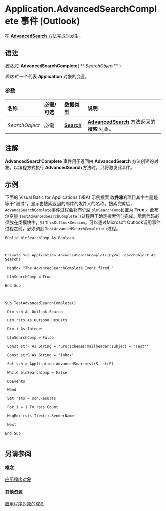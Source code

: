 
# Application.AdvancedSearchComplete 事件 (Outlook)

在 **[AdvancedSearch](7b433d8b-08b9-dff1-b854-287d76b47a90.md)** 方法完成时发生。


## 语法

 _表达式_. **AdvancedSearchComplete**( ** _SearchObject_** )

 _表达式_ 一个代表 **Application** 对象的变量。


### 参数



|**名称**|**必需/可选**|**数据类型**|**说明**|
|:-----|:-----|:-----|:-----|
| _SearchObject_|必需|**[Search](226a5d49-3caf-90dd-725c-265404d1939f.md)**|**[AdvancedSearch](7b433d8b-08b9-dff1-b854-287d76b47a90.md)** 方法返回的 **搜索** 对象。|

## 注解

 **AdvancedSearchComplete** 事件用于返回由 **AdvancedSearch** 方法创建的对象。以编程方式执行 **AdvancedSearch** 方法时，只将激发此事件。


## 示例

下面的 Visual Basic for Applications (VBA) 示例搜索 **收件箱**的项目其中主题是等于"测试"，显示由搜索返回的邮件的发件人的名称。搜索完成后，  `AdvanceSearchComplete`事件过程会将布尔型 `blnSearchComp`设置为 **True** 。此布尔变量 `TestAdvancedSearchComplete()`过程用于确定搜索何时完成。示例代码必须放在类模块中，如 `ThisOutlookSession`。可以通过Microsoft Outlook调用事件过程之前，必须调用 `TestAdvancedSearchComplete()`过程。


```
Public blnSearchComp As Boolean 
 
 
 
Private Sub Application_AdvancedSearchComplete(ByVal SearchObject As Search) 
 
 MsgBox "The AdvancedSearchComplete Event fired." 
 
 blnSearchComp = True 
 
End Sub 
 
 
 
Sub TestAdvancedSearchComplete() 
 
 Dim sch As Outlook.Search 
 
 Dim rsts As Outlook.Results 
 
 Dim i As Integer 
 
 blnSearchComp = False 
 
 Const strF As String = "urn:schemas:mailheader:subject = 'Test'" 
 
 Const strS As String = "Inbox" 
 
 Set sch = Application.AdvancedSearch(strS, strF) 
 
 While blnSearchComp = False 
 
 DoEvents 
 
 Wend 
 
 Set rsts = sch.Results 
 
 For i = 1 To rsts.Count 
 
 MsgBox rsts.Item(i).SenderName 
 
 Next 
 
End Sub 
 

```


## 另请参阅


#### 概念


[应用程序对象](797003e7-ecd1-eccb-eaaf-32d6ddde8348.md)
#### 其他资源


[应用程序对象的成员](3519c89c-2353-85ee-7ddc-62e5dd85a8e7.md)
